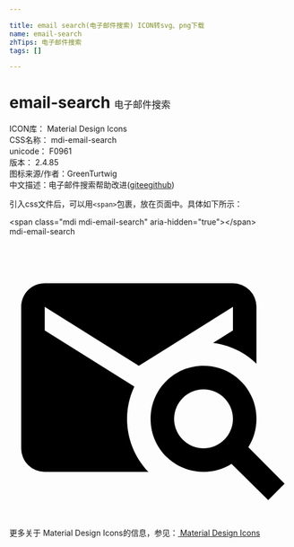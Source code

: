 ```yaml
---

title: email search(电子邮件搜索) ICON转svg、png下载
name: email-search
zhTips: 电子邮件搜索
tags: []

---
```


# email-search  <small style="font-size: 60%;font-weight: 100">电子邮件搜索</small>


<div class="detail-page">
<p>
<span>
ICON库：
<span class="badge-secondary badge">Material Design Icons</span> 
</span>
<br/>
<span>
CSS名称：
<span class="badge-secondary badge">mdi-email-search</span> 
</span>
<br/>
<span>
unicode：
<span class="badge-secondary badge">F0961</span> 
<copy-btn content='F0961' btn-title=""></copy-btn>
<copy-btn :content='String.fromCodePoint(parseInt("F0961", 16))' btn-title="复制U"></copy-btn>
</span>
<br/>
<span>
版本：
<span class="badge-secondary badge">2.4.85</span> 
</span>
<br/>
<span>图标来源/作者：<span class="badge-light badge">GreenTurtwig</span></span> 
<br/>
<span class="zh-detail">中文描述：<span class="badge-primary badge">电子邮件搜索</span><span class="help-link"><span>帮助改进</span>(<a href="https://gitee.com/liuwave/icon-helper/edit/master/json/material/email-search.json" target="_blank" rel="noopener noreferrer">gitee</a><a href="https://github.com/liuwave/icon-helper/edit/master/json/material/email-search.json" target="_blank" rel="noopener noreferrer">github</a></span>)</span><br/>
</p>
</div>
<div class="alert alert-dark">
  <i class="mdi mdi-email-search mdi-48px"></i>
  <i class="mdi mdi-email-search mdi-36px"></i>
  <i class="mdi mdi-email-search mdi-24px"></i>
  <i class="mdi mdi-email-search mdi-18px"></i>
</div>
<div>
  <p>引入css文件后，可以用<code>&lt;span&gt;</code>包裹，放在页面中。具体如下所示：    
  </p>
  <div class="alert alert-primary" style="font-size: 14px">
    &lt;span class="mdi mdi-email-search" aria-hidden="true"&gt;&lt;/span&gt;
    <copy-btn content='<span class="mdi mdi-email-search" aria-hidden="true"></span>'></copy-btn>
  </div>
  <div class="alert alert-secondary">
    <i class="mdi mdi-email-search"
    style="font-size: 24px"
    aria-hidden="true"></i> mdi-email-search
    <copy-btn content="mdi-email-search" btn-title="复制图标名称"></copy-btn>
  </div>
</div>
<div id="svg" class="svg-wrap">
<svg xmlns="http://www.w3.org/2000/svg" viewBox="0 0 24 24"><path d="M3,4H19A2,2 0 0,1 21,6V10.82C20,9.85 18.7,9.23 17.31,9.06L19,8V6L11,11L3,6V8L10.62,12.76C10.21,13.62 10,14.55 10,15.5C10,17.18 10.65,18.79 11.81,20H3A2,2 0 0,1 1,18V6C1,4.89 1.89,4 3,4M16.5,11C19,11 21,13 21,15.5C21,16.38 20.75,17.21 20.31,17.9L23.39,21L22,22.39L18.88,19.32C18.19,19.75 17.37,20 16.5,20C14,20 12,18 12,15.5C12,13 14,11 16.5,11M16.5,13A2.5,2.5 0 0,0 14,15.5A2.5,2.5 0 0,0 16.5,18A2.5,2.5 0 0,0 19,15.5A2.5,2.5 0 0,0 16.5,13Z" /></svg>
</div>
<detail full-name='mdi-email-search'></detail>
    
<div><p>更多关于 Material Design Icons的信息，参见：<a target="_blank" href="https://iconhelper.cn/material.html"> Material Design Icons</a>
</p></div>

